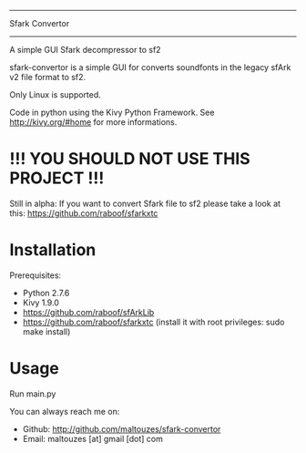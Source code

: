 ******
Sfark Convertor
******

A simple GUI Sfark decompressor to sf2

sfark-convertor is a simple GUI for converts soundfonts in the legacy sfArk v2 file format to sf2.

Only Linux is supported.

Code in python using the Kivy Python Framework. See http://kivy.org/#home for more informations.

# !!! YOU SHOULD NOT USE THIS PROJECT !!!
Still in alpha:
If you want to convert Sfark file to sf2 please take a look at this: https://github.com/raboof/sfarkxtc

# Installation
Prerequisites: 
* Python 2.7.6
* Kivy 1.9.0
* https://github.com/raboof/sfArkLib
* https://github.com/raboof/sfarkxtc (install it with root privileges: sudo make install) 

# Usage
Run main.py

You can always reach me on:
* Github: http://github.com/maltouzes/sfark-convertor
* Email: maltouzes [at] gmail [dot] com
